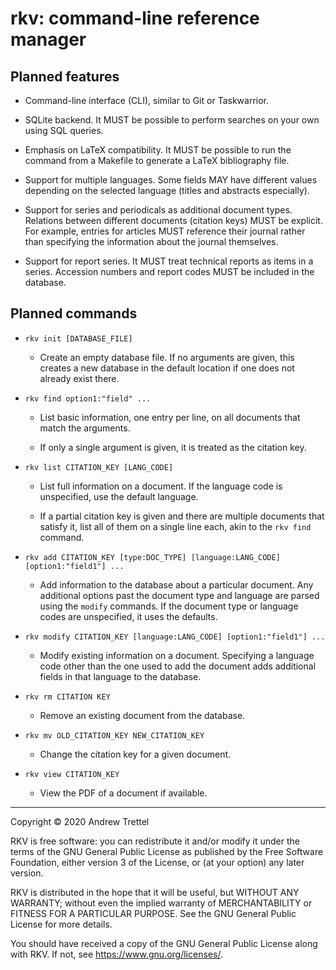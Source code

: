 rkv: command-line reference manager
===================================

Planned features
----------------

- Command-line interface (CLI), similar to Git or Taskwarrior.

- SQLite backend.  It MUST be possible to perform searches on your own using
  SQL queries.

- Emphasis on LaTeX compatibility.  It MUST be possible to run the command from
  a Makefile to generate a LaTeX bibliography file.

- Support for multiple languages.  Some fields MAY have different values
  depending on the selected language (titles and abstracts especially).

- Support for series and periodicals as additional document types.  Relations
  between different documents (citation keys) MUST be explicit.  For example,
  entries for articles MUST reference their journal rather than specifying the
  information about the journal themselves.

- Support for report series.  It MUST treat technical reports as items in a
  series.  Accession numbers and report codes MUST be included in the database.


Planned commands
----------------

- `rkv init [DATABASE_FILE]`

    - Create an empty database file.  If no arguments are given, this creates a
      new database in the default location if one does not already exist there.

- `rkv find option1:"field" ...`

    - List basic information, one entry per line, on all documents that match
      the arguments.

    - If only a single argument is given, it is treated as the citation key.

- `rkv list CITATION_KEY [LANG_CODE]`

    - List full information on a document.  If the language code is
      unspecified, use the default language.

    - If a partial citation key is given and there are multiple documents that
      satisfy it, list all of them on a single line each, akin to the `rkv
      find` command.

- `rkv add CITATION_KEY [type:DOC_TYPE] [language:LANG_CODE] [option1:"field1"]
  ...`

    - Add information to the database about a particular document.  Any
      additional options past the document type and language are parsed using
      the `modify` commands.  If the document type or language codes are
      unspecified, it uses the defaults.

- `rkv modify CITATION_KEY [language:LANG_CODE] [option1:"field1"] ...`

    - Modify existing information on a document.  Specifying a language code
      other than the one used to add the document adds additional fields in
      that language to the database.

- `rkv rm CITATION KEY`

    - Remove an existing document from the database.

- `rkv mv OLD_CITATION_KEY NEW_CITATION_KEY`

    - Change the citation key for a given document.

- `rkv view CITATION_KEY`

    - View the PDF of a document if available.

-------------------------------------------------------------------------------

Copyright © 2020 Andrew Trettel

RKV is free software: you can redistribute it and/or modify it under the terms
of the GNU General Public License as published by the Free Software Foundation,
either version 3 of the License, or (at your option) any later version.

RKV is distributed in the hope that it will be useful, but WITHOUT ANY
WARRANTY; without even the implied warranty of MERCHANTABILITY or FITNESS FOR A
PARTICULAR PURPOSE.  See the GNU General Public License for more details.

You should have received a copy of the GNU General Public License along with
RKV.  If not, see <https://www.gnu.org/licenses/>.
